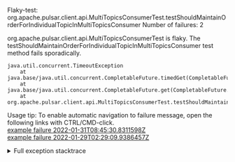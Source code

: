         
Flaky-test: org.apache.pulsar.client.api.MultiTopicsConsumerTest.testShouldMaintainOrderForIndividualTopicInMultiTopicsConsumer
Number of failures: 2

org.apache.pulsar.client.api.MultiTopicsConsumerTest is flaky. The testShouldMaintainOrderForIndividualTopicInMultiTopicsConsumer test method fails sporadically.

```
java.util.concurrent.TimeoutException
	at java.base/java.util.concurrent.CompletableFuture.timedGet(CompletableFuture.java:1886)
	at java.base/java.util.concurrent.CompletableFuture.get(CompletableFuture.java:2021)
	at org.apache.pulsar.client.api.MultiTopicsConsumerTest.testShouldMaintainOrderForIndividualTopicInMultiTopicsConsumer(MultiTopicsConsumerTest.java:188)
```

Usage tip: To enable automatic navigation to failure message, open the following links with CTRL/CMD-click.  
[example failure 2022-01-31T08:45:30.8311598Z](https://github.com/apache/pulsar/runs/5002911404?check_suite_focus=true?check_suite_focus=true#step:9:818)  
[example failure 2022-01-29T02:29:09.9386457Z](https://github.com/apache/pulsar/runs/4988541970?check_suite_focus=true?check_suite_focus=true#step:9:2445)  


<details>
<summary>Full exception stacktrace</summary>
<code><pre>
java.util.concurrent.TimeoutException
	at java.base/java.util.concurrent.CompletableFuture.timedGet(CompletableFuture.java:1886)
	at java.base/java.util.concurrent.CompletableFuture.get(CompletableFuture.java:2021)
	at org.apache.pulsar.client.api.MultiTopicsConsumerTest.testShouldMaintainOrderForIndividualTopicInMultiTopicsConsumer(MultiTopicsConsumerTest.java:188)
	at java.base/jdk.internal.reflect.NativeMethodAccessorImpl.invoke0(Native Method)
	at java.base/jdk.internal.reflect.NativeMethodAccessorImpl.invoke(NativeMethodAccessorImpl.java:62)
	at java.base/jdk.internal.reflect.DelegatingMethodAccessorImpl.invoke(DelegatingMethodAccessorImpl.java:43)
	at java.base/java.lang.reflect.Method.invoke(Method.java:566)
	at org.testng.internal.MethodInvocationHelper.invokeMethod(MethodInvocationHelper.java:132)
	at org.testng.internal.InvokeMethodRunnable.runOne(InvokeMethodRunnable.java:45)
	at org.testng.internal.InvokeMethodRunnable.call(InvokeMethodRunnable.java:73)
	at org.testng.internal.InvokeMethodRunnable.call(InvokeMethodRunnable.java:11)
	at java.base/java.util.concurrent.FutureTask.run(FutureTask.java:264)
	at java.base/java.util.concurrent.ThreadPoolExecutor.runWorker(ThreadPoolExecutor.java:1128)
	at java.base/java.util.concurrent.ThreadPoolExecutor$Worker.run(ThreadPoolExecutor.java:628)
	at java.base/java.lang.Thread.run(Thread.java:829)

</pre></code>
</details>

